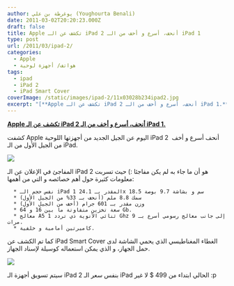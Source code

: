 ```yaml
---
author: يوغرطة بن علي (Youghourta Benali)
date: 2011-03-02T20:20:23.000Z
draft: false
title: Apple تكشف عن الـ iPad 2 أنحف، أسرع و أخف من الـ iPad 1
type: post
url: /2011/03/ipad-2/
categories:
  - Apple
  - هواتف/ أجهزة لوحية
tags:
  - ipad
  - iPad 2
  - iPad Smart Cover
coverImage: /static/images/ipad-2/11x03028b234ipad2.jpg
excerpt: "[**Apple تكشف عن الـ iPad 2 أنحف، أسرع و أخف من الـ iPad 1.**](https://www.it-scoop.com/2011/03/ipad-2/)\n\nكشفت Apple اليوم عن الجيل الجديد من أجهزتها اللوحية iPad 2\_ أنحف أسرع و أخف من الجيل الأول من الـ iPad.\n\n\n\nالمفاجئ في الإعلان عن الـ iPad 2"
---
```

[**Apple تكشف عن الـ iPad 2 أنحف، أسرع و أخف من الـ iPad 1.**](https://www.it-scoop.com/2011/03/ipad-2/)

كشفت Apple اليوم عن الجيل الجديد من أجهزتها اللوحية iPad 2  أنحف أسرع و أخف من الجيل الأول من الـ iPad.

![](/static/images/ipad-2/11x03028b234ipad2.jpg)

المفاجئ في الإعلان عن الـ iPad 2 هو أن ما جاء به لم يكن مفاجئا :) حيث تسربت معلومات كثيرة حول أهم خصائصه و التي من أهمها:

~~~
  * نفس حجم الـ iPad 1 المقدر بـ 24.1x 18.5 سم و بشاشة 9.7 بوصة
  * سمك 8.8 ملم (أنحف بـ 33% من الجيل الأول)
  * وزن مقدر بـ 601 جرام (أخف من الجيل الأول)
  * سعة تخزين متفاوتة ما بين 16 و 64 Gb.
  * معالج A5 ثنائي الأنوية ذي تردد 1 Ghz إلى جانب معالج رسومي أسرع بـ 9 مرات.
  * كاميرتين أمامية و خلفية.
~~~

كما تم الكشف عن iPad Smart Cover الغطاء المغناطيسي الذي يحمي الشاشة لدى حمل الجهاز، و الذي يمكن استعماله كوسيلة لإسناد الجهاز.

![](/static/images/ipad-2/smart-cover-ipad.png)

سيتم تسويق أجهزة الـ iPad 2 بنفس سعر الـ iPad الحالي ابتداء من 499 $ لا غير :p
